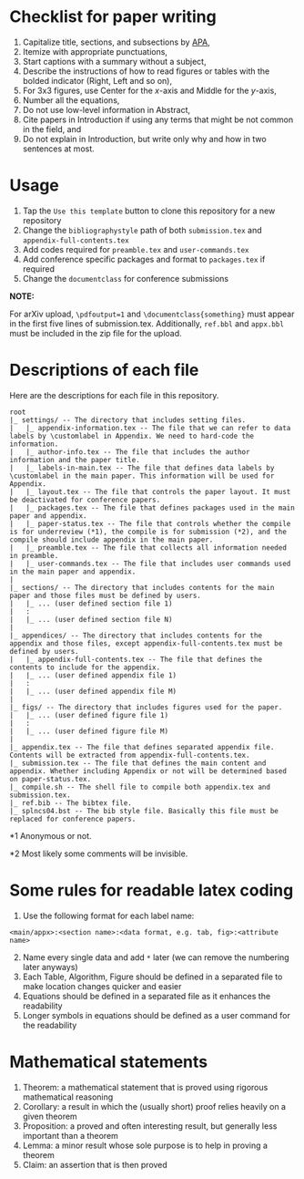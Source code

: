 # Checklist for paper writing
1. Capitalize title, sections, and subsections by [APA](https://capitalizemytitle.com/style/APA/),
2. Itemize with appropriate punctuations,
3. Start captions with a summary without a subject,
4. Describe the instructions of how to read figures or tables with the bolded indicator (Right, Left and so on),
5. For 3x3 figures, use Center for the $x$-axis and Middle for the $y$-axis,
6. Number all the equations,
7. Do not use low-level information in Abstract,
8. Cite papers in Introduction if using any terms that might be not common in the field, and
9. Do not explain in Introduction, but write only why and how in two sentences at most.

# Usage
1. Tap the `Use this template` button to clone this repository for a new repository
2. Change the `bibliographystyle` path of both `submission.tex` and `appendix-full-contents.tex`
3. Add codes required for `preamble.tex` and `user-commands.tex`
4. Add conference specific packages and format to `packages.tex` if required
5. Change the `documentclass` for conference submissions

**NOTE:**

For arXiv upload, `\pdfoutput=1` and `\documentclass{something}` must appear in the first five lines of submission.tex.
Additionally, `ref.bbl` and `appx.bbl` must be included in the zip file for the upload.

# Descriptions of each file
Here are the descriptions for each file in this repository.

```
root
|_ settings/ -- The directory that includes setting files.
|   |_ appendix-information.tex -- The file that we can refer to data labels by \customlabel in Appendix. We need to hard-code the information.
|   |_ author-info.tex -- The file that includes the author information and the paper title.
|   |_ labels-in-main.tex -- The file that defines data labels by \customlabel in the main paper. This information will be used for Appendix.
|   |_ layout.tex -- The file that controls the paper layout. It must be deactivated for conference papers.
|   |_ packages.tex -- The file that defines packages used in the main paper and appendix.
|   |_ paper-status.tex -- The file that controls whether the compile is for underreview (*1), the compile is for submission (*2), and the compile should include appendix in the main paper.
|   |_ preamble.tex -- The file that collects all information needed in preamble.
|   |_ user-commands.tex -- The file that includes user commands used in the main paper and appendix.
|
|_ sections/ -- The directory that includes contents for the main paper and those files must be defined by users.
|   |_ ... (user defined section file 1)
|   :
|   |_ ... (user defined section file N)
|
|_ appendices/ -- The directory that includes contents for the appendix and those files, except appendix-full-contents.tex must be defined by users.
|   |_ appendix-full-contents.tex -- The file that defines the contents to include for the appendix.
|   |_ ... (user defined appendix file 1)
|   :
|   |_ ... (user defined appendix file M)
| 
|_ figs/ -- The directory that includes figures used for the paper.
|   |_ ... (user defined figure file 1)
|   :
|   |_ ... (user defined figure file M)
|
|_ appendix.tex -- The file that defines separated appendix file. Contents will be extracted from appendix-full-contents.tex.
|_ submission.tex -- The file that defines the main content and appendix. Whether including Appendix or not will be determined based on paper-status.tex.
|_ compile.sh -- The shell file to compile both appendix.tex and submission.tex.
|_ ref.bib -- The bibtex file.
|_ splncs04.bst -- The bib style file. Basically this file must be replaced for conference papers.
```

*1 Anonymous or not.

*2 Most likely some comments will be invisible.

# Some rules for readable latex coding
1. Use the following format for each label name:
```
<main/appx>:<section name>:<data format, e.g. tab, fig>:<attribute name>
```
2. Name every single data and add `*` later (we can remove the numbering later anyways)
3. Each Table, Algorithm, Figure should be defined in a separated file to make location changes quicker and easier
4. Equations should be defined in a separated file as it enhances the readability
5. Longer symbols in equations should be defined as a user command for the readability

# Mathematical statements
1. Theorem: a mathematical statement that is proved using rigorous mathematical reasoning
2. Corollary: a result in which the (usually short) proof relies heavily on a given theorem
3. Proposition: a proved and often interesting result, but generally less important than a theorem
4. Lemma: a minor result whose sole purpose is to help in proving a theorem
5. Claim: an assertion that is then proved
